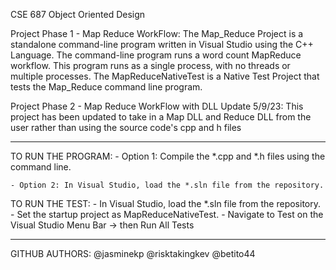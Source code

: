 CSE 687 Object Oriented Design


Project Phase 1 - Map Reduce WorkFlow:
	The Map_Reduce Project is a standalone command-line program written in Visual Studio using the C++ Language.
The command-line program runs a word count MapReduce workflow. This program runs as a single process, with no threads or multiple processes.
	The MapReduceNativeTest is a Native Test Project that tests the Map_Reduce command line program.



Project Phase 2 - Map Reduce WorkFlow with DLL
	Update 5/9/23: This project has been updated to take in a Map DLL and Reduce DLL from the user rather than using the source code's cpp and h files
	
-------------------------------------------------------------------------------
TO RUN THE PROGRAM:
	- Option 1: Compile the *.cpp and *.h files using the command line.  

	- Option 2: In Visual Studio, load the *.sln file from the repository.


TO RUN THE TEST:
	- In Visual Studio, load the *.sln file from the repository. 
	- Set the startup project as MapReduceNativeTest.
	- Navigate to Test on the Visual Studio Menu Bar -> then Run All Tests


-------------------------------------------------------------------------------
GITHUB AUTHORS:
@jasminekp
@risktakingkev
@betito44